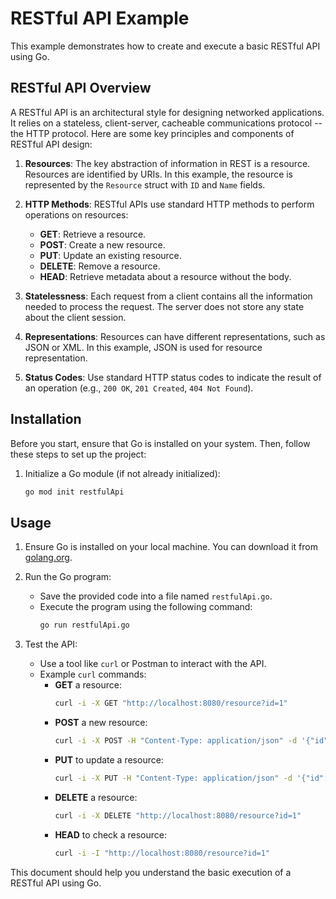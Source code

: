 # RESTful API Example

This example demonstrates how to create and execute a basic RESTful API using Go.

## RESTful API Overview

A RESTful API is an architectural style for designing networked applications. It relies on a stateless, client-server, cacheable communications protocol -- the HTTP protocol. Here are some key principles and components of RESTful API design:

1. **Resources**: The key abstraction of information in REST is a resource. Resources are identified by URIs. In this example, the resource is represented by the `Resource` struct with `ID` and `Name` fields.

2. **HTTP Methods**: RESTful APIs use standard HTTP methods to perform operations on resources:
   - **GET**: Retrieve a resource.
   - **POST**: Create a new resource.
   - **PUT**: Update an existing resource.
   - **DELETE**: Remove a resource.
   - **HEAD**: Retrieve metadata about a resource without the body.

3. **Statelessness**: Each request from a client contains all the information needed to process the request. The server does not store any state about the client session.

4. **Representations**: Resources can have different representations, such as JSON or XML. In this example, JSON is used for resource representation.

5. **Status Codes**: Use standard HTTP status codes to indicate the result of an operation (e.g., `200 OK`, `201 Created`, `404 Not Found`).

## Installation

Before you start, ensure that Go is installed on your system. Then, follow these steps to set up the project:

1. Initialize a Go module (if not already initialized):
    ```sh
    go mod init restfulApi
    ```

## Usage

1. Ensure Go is installed on your local machine. You can download it from [golang.org](https://golang.org/).

2. Run the Go program:
    - Save the provided code into a file named `restfulApi.go`.
    - Execute the program using the following command:
      ```sh
      go run restfulApi.go
      ```

3. Test the API:
    - Use a tool like `curl` or Postman to interact with the API.
    - Example `curl` commands:
      - **GET** a resource:
        ```sh
        curl -i -X GET "http://localhost:8080/resource?id=1"
        ```
      - **POST** a new resource:
        ```sh
        curl -i -X POST -H "Content-Type: application/json" -d '{"id":"1","name":"Sample"}' "http://localhost:8080/resource"
        ```
      - **PUT** to update a resource:
        ```sh
        curl -i -X PUT -H "Content-Type: application/json" -d '{"id":"1","name":"Updated Sample"}' "http://localhost:8080/resource?id=1"
        ```
      - **DELETE** a resource:
        ```sh
        curl -i -X DELETE "http://localhost:8080/resource?id=1"
        ```
      - **HEAD** to check a resource:
        ```sh
        curl -i -I "http://localhost:8080/resource?id=1"
        ```

This document should help you understand the basic execution of a RESTful API using Go.